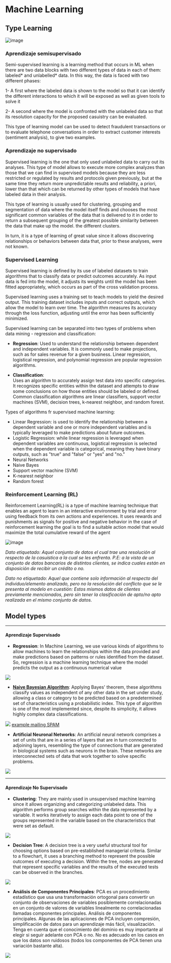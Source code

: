 # Machine Learning

## Type Learning
![image](https://user-images.githubusercontent.com/76560772/164272463-ce71a2a9-2149-4093-8bfe-0078697c0695.png)

### Aprendizaje semisupervisado

Semi-supervised learning is a learning method that occurs in ML when there are two data blocks with two different types of data in each of them: labeled* and unlabelled* data. In this way, the data is faced with two different phases:

1- A first where the labeled data is shown to the model so that it can identify the different interactions to which it will be exposed as well as given tools to solve it

2- A second where the model is confronted with the unlabeled data so that its resolution capacity for the proposed casuistry can be evaluated.

This type of learning model can be used to detect fraudulent transactions or to evaluate telephone conversations in order to extract customer interests (sentiment analysis), to give two examples.


### Aprendizaje no supervisado

Supervised learning is the one that only used unlabeled data to carry out its analyses. This type of model allows to execute more complex analyzes than those that we can find in supervised models because they are less restricted or regulated by results and protocols given previously, but at the same time they return more unpredictable results and reliability, a priori, lower than that which can be returned by other types of models that have labeled data in their analysis.

This type of learning is usually used for clustering, grouping and segmentation of data where the model itself finds and chooses the most significant common variables of the data that is delivered to it in order to return a subsequent grouping of the greatest possible similarity between the data that make up the model. the different clusters.

In turn, it is a type of learning of great value since it allows discovering relationships or behaviors between data that, prior to these analyses, were not known.


  
### Supervised Learning

Supervised learning is defined by its use of labeled datasets to train algorithms that to classify data or predict outcomes accurately. As input data is fed into the model, it adjusts its weights until the model has been fitted appropriately, which occurs as part of the cross validation process.

Supervised learning uses a training set to teach models to yield the desired output. This training dataset includes inputs and correct outputs, which allow the model to learn over time. The algorithm measures its accuracy through the loss function, adjusting until the error has been sufficiently minimized.

Supervised learning can be separated into two types of problems when data mining - regression and classification:

- **Regression**:
Used to understand the relationship between dependent and independent variables. It is commonly used to make projections, such as for sales revenue for a given business. Linear regression, logistical regression, and polynomial regression are popular regression algorithms.

- **Classification**:  
Uses an algorithm to accurately assign test data into specific categories. It recognizes specific entities within the dataset and attempts to draw some conclusions on how those entities should be labeled or defined. Common classification algorithms are linear classifiers, support vector machines (SVM), decision trees, k-nearest neighbor, and random forest.

Types of algorithms fr supervised machine learning:
- Linear Regression: is used to identify the relationship between a dependent variable and one or more independent variables and is typically leveraged to make predictions about future outcomes.
- Logistic Regression: while linear regression is leveraged when dependent variables are continuous, logistical regression is selected when the dependent variable is categorical, meaning they have binary outputs, such as "true" and "false" or "yes" and "no."
- Neural Networks
- Naive Bayes
- Support vector machine (SVM)
- K-nearest neighbor
- Random forest

### Reinforcement Learning (RL)
 Reinforcement Learning(RL) is a type of machine learning technique that enables an agent to learn in an interactive environment by trial and error using feedback from its own actions and experiences. It uses rewards and punishments as signals for positive and negative behavior
in the case of reinforcement learning the goal is to find a suitable action model that would maximize the total cumulative reward of the agent

![image](https://user-images.githubusercontent.com/76560772/164272741-2c956587-677f-4454-bd57-0a294b83049f.png)



*Dato etiquetado: Aquel conjunto de datos el cual trae una resolución al respecto de la casuística a la cual se les enfrenta. P.E: a la vista de un conjunto de datos bancarios de distintos clientes, se indica cuales están en disposición de recibir un crédito o no.*

*Dato no etiquetado: Aquel que contiene solo información al respecto del individuo/elemento analizado, pero no la resolución del conflicto que se le presenta al modelo en cuestión: Estos mismos datos de clientes previamente mencionados, pero sin tener la clasificación de apto/no apto realizada en el mismo conjunto de datos.*

 
## Model types

---
#### Aprendizaje Supervisado
- **Regression**:
In Machine Learning, we use various kinds of algorithms to allow machines to learn the relationships within the data provided and make predictions based on patterns or rules identified from the dataset. So, regression is a machine learning technique where the model predicts the output as a continuous numerical value

![](images/regressions_aglorithm.gif)


- **[Naive Bayesian Algorithm](https://www.javatpoint.com/machine-learning-naive-bayes-classifier#:~:text=Na%C3%AFve%20Bayes%20Classifier%20is%20one,the%20probability%20of%20an%20object.)**:
Applying Bayes' theorem, these algorithms classify values ​​as independent of any other data in the set under study, allowing a class or category to be predicted based on a predetermined set of characteristics using a probabilistic index.
This type of algorithm is one of the most implemented since, despite its simplicity, it allows highly complex data classifications.

![](images/bayes_algorithim.jpeg)
[example mailing SPAM](https://medium.com/analytics-vidhya/email-spam-classifier-using-naive-bayes-a51b8c6290d4)


- **Artificial Neuronal Networks**:
An artificial neural network comprises a set of units that are in a series of layers that are in turn connected to adjoining layers, resembling the type of connections that are generated in biological systems such as neurons in the brain. These networks are interconnected sets of data that work together to solve specific problems.

![](images/neural_networks.png)

---
#### Aprendizaje No Supervisado
- **Clustering**:
They are mainly used in unsupervised machine learning since it allows organizing and categorizing unlabeled data. This algorithm performs group searches within the data represented by a variable. It works iteratively to assign each data point to one of the groups represented in the variable based on the characteristics that were set as default.

![](images/clustering_algorithm.png)

- **Decision Tree**:
A decision tree is a very useful structural tool for choosing options based on pre-established managerial criteria. Similar to a flowchart, it uses a branching method to represent the possible outcomes of executing a decision. Within the tree, nodes are generated that represent specific variables and the results of the executed tests can be observed in the branches.

![](images/decission_tree_algorithm.png)


- **Análisis de Componentes Principales**:
PCA es un procedimiento estadístico que usa una transformación ortogonal para convertir un conjunto de observaciones de variables posiblemente correlacionadas en un conjunto de valores de variables linealmente no correlacionadas llamadas componentes principales. Análisis de componentes principales. 
Algunas de las aplicaciones de PCA incluyen compresión, simplificación de datos para un aprendizaje más fácil, visualización. Tenga en cuenta que el conocimiento del dominio es muy importante al elegir si seguir adelante con PCA o no. No es adecuado en los casos en que los datos son ruidosos (todos los componentes de PCA tienen una variación bastante alta).

![](images/PCA.png)
